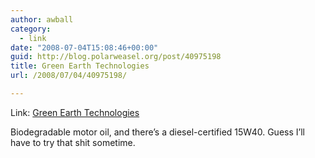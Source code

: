 ```yaml
---
author: awball
category:
  - link
date: "2008-07-04T15:08:46+00:00"
guid: http://blog.polarweasel.org/post/40975198
title: Green Earth Technologies
url: /2008/07/04/40975198/

---
```

Link: [Green Earth Technologies](http://www.getg.com/index.php)

Biodegradable motor oil, and there’s a diesel-certified 15W40. Guess I’ll have to try that shit sometime.
